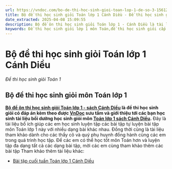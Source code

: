 ```yaml
---
url: https://vndoc.com/bo-de-thi-hoc-sinh-gioi-toan-lop-1-de-so-3-156120
title: Bộ đề thi học sinh giỏi Toán lớp 1 Cánh Diều - Đề thi học sinh giỏi Toán 1 - VnDoc.com
date_extracted: 2025-04-08 15:09:55
description: Bộ đề ôn thi học sinh giỏi Toán lớp 1 - Cánh Diều là tài liệu tham khảo hay dành cho thầy cô, phụ huynh và các em học sinh nhằm bồi dưỡng học sinh giỏi lớp 1.
keywords: Đề thi học sinh giỏi lớp 1 môn Toán,đề thi học sinh giỏi cấp trường lớp 1,đề thi học sinh giỏi lớp 1,đề thi học sinh giỏi lớp 1 sách Cánh diều,đáp án đề thi học sinh giỏi lớp 1 môn toán,Đề thi học sinh giỏi Toán lớp 1 cánh diều,đề thi học sinh giỏi môn toán lớp 1,bồi dưỡng học sinh giỏi lớp 1,Bộ đề ôn thi học sinh giỏi Toán lớp 1,Bộ đề thi học sinh giỏi môn Toán lớp 1,bồi dưỡng học sinh giỏi lớp 1 môn toán cánh diều
---
```


# Bộ đề thi học sinh giỏi Toán lớp 1 Cánh Diều
 _Đề thi học sinh giỏi Toán 1_
## Bộ đề thi học sinh giỏi môn Toán lớp 1
**[Bộ đề ôn thi học sinh giỏi Toán lớp 1 - sách Cánh Diều](<https://vndoc.com/bo-de-thi-hoc-sinh-gioi-toan-lop-1-de-so-3-156120>) là đề thi học sinh giỏi có đáp án kèm theo được [VnDoc](<https://vndoc.com/>) sưu tầm và giới thiệu tới các bạn học sinh tài liệu bồi dưỡng học sinh giỏi môn [Toán lớp 1 sách Cánh Diều](<https://vndoc.com/toan-lop-1-canh-dieu>).** Đây là tài liệu bổ ích giúp các em học sinh luyện tập các bài tập tự luyện bài tập môn Toán lớp 1 này với nhiều dạng bài khác nhau. Đồng thời cũng là tài liệu tham khảo dành cho các thầy cô và quý phụ huynh đồng hành cùng các em trong quá trình học tập. Để các em có thể học tốt môn Toán hơn và luyện tập đa dạng tất cả các dạng bài tập, mời các em cùng tham khảo thêm các bài tập
Tham khảo thêm tài liệu khác:
  * [Bài tập cuối tuần Toán lớp 1 Cánh Diều](<https://vndoc.com/de-kiem-tra-cuoi-tuan-toan1>)

